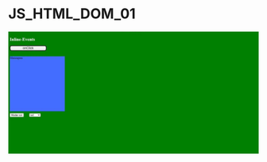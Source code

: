 # JS_HTML_DOM_01

<!DOCTYPE html>
<html lang="pt-br">
<head>
    <meta charset="UTF-8">
    <meta http-equiv="X-UA-Compatible" content="IE=edge">
    <meta name="viewport" content="width=device-width, initial-scale=1.0">
    <title>Gif</title>
</head>
<body>
    <img src="ezgif.com-gif-maker (1).gif" alt="Gif">
</body>
</html>
